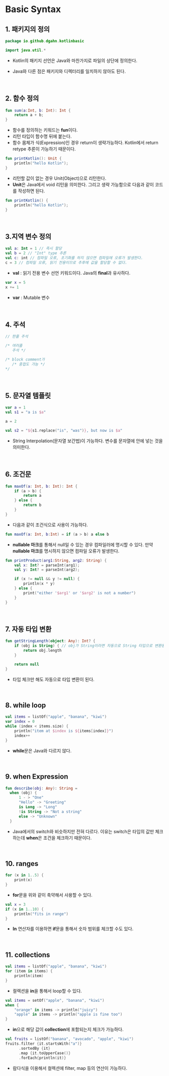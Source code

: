 # Basic Syntax

## 1. 패키지의 정의

```kotlin
package io.github.dgahn.kotlinbasic

import java.util.*
```

- Kotlin의 패키지 선언은 Java와 마찬가지로 파일의 상단에 정의한다.

- Java와 다른 점은 패키지와 디렉터리를 일치하지 않아도 된다.

<br>

## 2. 함수 정의

```kotlin
fun sum(a:Int, b: Int): Int {
    return a + b;
}
```

- 함수를 정의하는 키워드는 **fun**이다.
- 리턴 타입이 함수명 뒤에 붙는다.
- 함수 몸체가 식(Expression)인 경우 return이 생략가능하다. Kotlin에서 return retype 추론이 가능하기 때문이다.

```kotlin
fun printKotlin(): Unit {
    println("hello Kotlin");
}
```

- 리턴할 값이 없는 경우 Unit(Object)으로 리턴한다.
- **Unit**은 Java에서 void 리턴을 의미한다. 그리고 생략 가능함으로 다음과 같이 코드를 작성하면 된다.

```kotlin
fun printKotlin() {
    println("hello Kotlin");
}
```

<br>

## 3.지역 변수 정의

```kotlin
val a: Int = 1 // 즉시 할당
val b = 2 // "Int" type 추론
val c: int // 컴파일 오류, 초기화를 하지 않으면 컴파일에 오류가 발생한다.
c = 3 // 컴파일 오류, 읽기 전용이므로 추후에 값을 할당할 수 없다.
```

- **val** : 읽기 전용 변수 선언 키워드이다. Java의 **final**과 유사하다.

```kotlin
var x = 5
x += 1
```

- **var** : Mutable 변수

<br>

## 4. 주석

```kotlin
// 한줄 주석

/* 여러줄 
   주석 */

/* block comment가
   /* 중첩도 가능 */
*/
```

<br>

## 5. 문자열 템플릿

```kotlin
var a = 1
val s1 = "a is $a"

a = 2

val s2 = "${s1.replace("is", "was")}, but now is $a"
```

- String Interpolation(문자열 보간법)이 가능하다. 변수를 문자열에 안에 넣는 것을 의미한다.

<br>

## 6. 조건문

```kotlin
fun maxOf(a: Int, b: Int): Int {
    if (a > b) {
        return a
    } else {
        return b
    }
}
```

- 다음과 같이 조건식으로 사용이 가능하다.

```kotlin
fun maxOf(a: Int, b:Int) = if (a > b) a else b
```

- **nullable 마크**를 통해서 null일 수 있는 경우 컴파일러에 명시할 수 있다. 만약 **nullable 마크**를 명시하지 않으면 컴파일 오류가 발생한다.

```kotlin
fun printProduct(arg1:String, arg2: String) {
    val x: Int? = parseInt(arg1);
    val y: Int? = parseInt(arg2);

    if (x != null && y != null) {
        println(x * y)
    } else {
        print("either '$arg1' or '$arg2' is not a number")
    }
}
```

<br>

## 7. 자동 타입 변환

```kotlin
fun getStringLength(object: Any): Int? {
    if (obj is String) { // obj가 String이라면 자동으로 String 타입으로 변환됨
        return obj.length
    }

    return null
}
```

- 타입 체크만 해도 자동으로 타입 변환이 된다.

<br>

## 8. while loop

```kotlin
val items = listOf("apple", "banana", "kiwi")
var index = 0
while (index < items.size) {
    println("item at $index is ${items[index]}")
    index++
}
```

- **while**문은 Java와 다르지 않다.

<br>

## 9. when Expression

```kotlin
fun describe(obj: Any): String = 
  when (obj) {
      1 - > "One"
      "Hello" -> "Greeting"
      is Long -> "Long"
      !is String -> "Not a string"
      else -> "Unknown"
  }
```

- Java에서의 switch와 비슷하지만 전혀 다르다. 이유는 switch은 타입의 값만 체크하는데 **when**은 조건을 체크하기 때문이다.

<br>

## 10. ranges

```kotlin
for (x in 1..5) {
    print(x)
}
```

- **for**문을 위와 같이 축약해서 사용할 수 있다.

```kotlin
val x = 3
if (x in 1..10) {
    println("fits in range")
}
```

- **In** 연산자를 이용하면 **if**문을 통해서 숫자 범위를 체크할 수도 있다.

<br>

## 11. collections

```kotlin
val items = listOf("apple", "banana", "kiwi")
for (item in items) {
    println(item)
}
```

- 컬렉션을 **in**을 통해서 loop할 수 있다.

```kotlin
val items = setOf("apple", "banana", "kiwi")
when {
    "orange" in items -> println("juicy")
    "apple" in items -> println("apple is fine too")
}
```

- **in**으로 해당 값이 **collection**에 포함되는지 체크가 가능하다.

```kotlin
val fruits = listOf("banana", "avocado", "apple", "kiwi")
fruits.filter {it.startsWith("a")}
      .sortedBy {it}
      .map {it.toUpperCase()}
      .forEach{println(it)}
```

- 람다식을 이용해서 컬렉션에 filter, map 등의 연산이 가능하다.